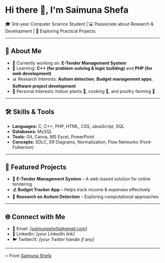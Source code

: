 # Hi there 👋, I'm Saimuna Shefa  

🎓 3rd-year Computer Science Student | 💻 Passionate about Research & Development | 🌱 Exploring Practical Projects  

---

## 🚀 About Me
- 🔭 Currently working on: **E-Tender Management System**  
- 🌱 Learning: **C++ (for problem-solving & logic building)** and **PHP (for web development)**  
- 📊 Research Interests: **Autism detection**, **Budget management apps**, **Software project development**  
- 🌱 Personal Interests: Indoor plants 🌿, cooking 🍳, and poultry farming 🦆  

---

## 🛠️ Skills & Tools
- **Languages:** C, C++, PHP, HTML, CSS, JavaScript, SQL  
- **Databases:** MySQL  
- **Tools:** Git, Canva, MS Excel, PowerPoint  
- **Concepts:** SDLC, ER Diagrams, Normalization, Flow Networks (Ford-Fulkerson)  

---

## 📂 Featured Projects
- 📝 **E-Tender Management System** – A web-based solution for online tendering  
- 💰 **Budget Tracker App** – Helps track income & expenses effectively  
- 🧩 **Research on Autism Detection** – Exploring computational approaches  

---

## 🌐 Connect with Me
- 📧 Email: *[saimunashefa@gmail.com]*  
- 💼 LinkedIn: *[your LinkedIn link]*  
- 🐦 Twitter/X: *[your Twitter handle if any]*  

---

⭐️ From [Saimuna Shefa](https://github.com/your-username)
